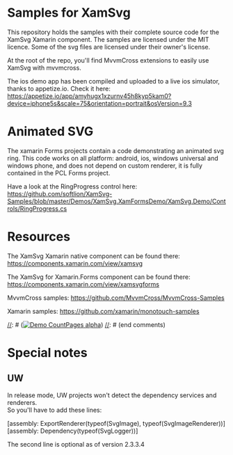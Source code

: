# Samples for XamSvg
This repository holds the samples with their complete source code for the XamSvg Xamarin component. The samples are licensed under the MIT licence. Some of the svg files are licensed under their owner's license.

At the root of the repo, you'll find MvvmCross extensions to easily use XamSvg with mvvmcross.

The ios demo app has been compiled and uploaded to a live ios simulator, thanks to appetize.io. Check it here: https://appetize.io/app/amyhugx1xzurnv45h8kyp5kam0?device=iphone5s&scale=75&orientation=portrait&osVersion=9.3

# Animated SVG
The xamarin Forms projects contain a code demonstrating an animated svg ring. This code works on all platform: android, ios, windows universal and windows phone, and does not depend on custom renderer, it is fully contained in the PCL Forms project.

Have a look at the RingProgress control here:  
https://github.com/softlion/XamSvg-Samples/blob/master/Demos/XamSvg.XamFormsDemo/XamSvg.Demo/Controls/RingProgress.cs

# Resources

The XamSvg Xamarin native component can be found there:
https://components.xamarin.com/view/xamsvg

The XamSvg for Xamarin.Forms component can be found there:
https://components.xamarin.com/view/xamsvgforms

MvvmCross samples:
https://github.com/MvvmCross/MvvmCross-Samples

Xamarin samples:
https://github.com/xamarin/monotouch-samples

[//]: # (comments)
[//]: # ([![Demo CountPages alpha](http://share.gifyoutube.com/KzB6Gb.gif)](https://www.youtube.com/watch?v=ek1j272iAmc))
[//]: # (end comments)

# Special notes

## UW

In release mode, UW projects won't detect the dependency services and renderers.  
So you'll have to add these lines:

[assembly: ExportRenderer(typeof(SvgImage), typeof(SvgImageRenderer))]
[assembly: Dependency(typeof(SvgLogger))]

The second line is optional as of version 2.3.3.4
